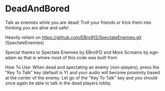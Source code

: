 # DeadAndBored
Talk as enemies while you are dead! Troll your friends or trick them into thinking you are alive and safe!

Heavily reliant on https://github.com/EBro912/SpectateEnemies.git (SpectateEnemies)

Special thanks to Spectate Enemies by EBro912 and More Screams by ege-adam as that is where most of this code was built from

How To Use:
When dead and spectating an enemy (non-players), press the "Key To Talk" key (default is Y) and your audio will become proximity based at the center of the enemy. Let go of the "Key To Talk" key and you should once again be able to talk in the dead players lobby. 

